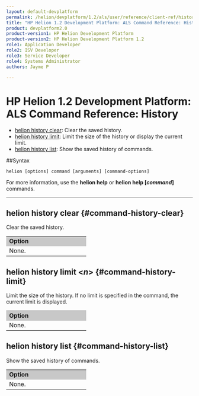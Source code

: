 ```yaml
---
layout: default-devplatform
permalink: /helion/devplatform/1.2/als/user/reference/client-ref/history/
title: "HP Helion 1.2 Development Platform: ALS Command Reference: History"
product: devplatform2.0
product-version1: HP Helion Development Platform
product-version2: HP Helion Development Platform 1.2
role1: Application Developer 
role2: ISV Developer
role3: Service Developer
role4: Systems Administrator
authors: Jayme P

---
```

<!--UNDER REVISION-->

# HP Helion 1.2 Development Platform: ALS Command Reference: History

- [helion history clear](#command-history-clear): Clear the saved history.
- [helion history limit](#command-history-limit): Limit the size of the history or display the current limit.
- [helion history list](#command-history-list): Show the saved history of commands.

 
##Syntax

	helion [options] command [arguments] [command-options]

For more information, use the **helion help** or **helion help [*command*]** commands.

<hr />    

## helion history clear {#command-history-clear}
    
Clear the saved history.
<table style="text-align: left; vertical-align: top; width:650px;">
<tr style="background-color: #C8C8C8;">
<td style="width: 200px;"><b>Option</b></td></tr>
<tr><td>None.</td></tr>
</table>

## helion history limit <*n*> {#command-history-limit}
    
Limit the size of the history. If no limit is specified in the command, the current limit is displayed.
<table style="text-align: left; vertical-align: top; width:650px;">
<tr style="background-color: #C8C8C8;">
<td style="width: 200px;"><b>Option</b></td></tr>
<tr><td>None.</td></tr>
</table>

## helion history list {#command-history-list}
   
Show the saved history of commands.
<table style="text-align: left; vertical-align: top; width:650px;">
<tr style="background-color: #C8C8C8;">
<td style="width: 200px;"><b>Option</b></td></tr>
<tr><td>None.</td></tr>
</table>
